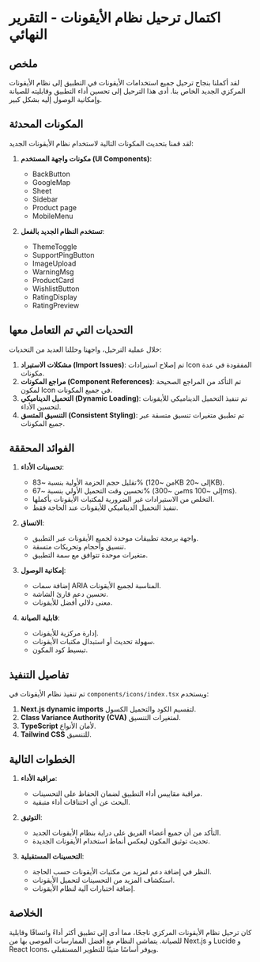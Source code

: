 # اكتمال ترحيل نظام الأيقونات - التقرير النهائي

## ملخص

لقد أكملنا بنجاح ترحيل جميع استخدامات الأيقونات في التطبيق إلى نظام الأيقونات المركزي الجديد الخاص بنا. أدى هذا الترحيل إلى تحسين أداء التطبيق وقابليته للصيانة وإمكانية الوصول إليه بشكل كبير.

## المكونات المحدثة

لقد قمنا بتحديث المكونات التالية لاستخدام نظام الأيقونات الجديد:

1.  **مكونات واجهة المستخدم (UI Components)**:
    *   BackButton
    *   GoogleMap
    *   Sheet
    *   Sidebar
    *   Product page
    *   MobileMenu

2.  **تستخدم النظام الجديد بالفعل**:
    *   ThemeToggle
    *   SupportPingButton
    *   ImageUpload
    *   WarningMsg
    *   ProductCard
    *   WishlistButton
    *   RatingDisplay
    *   RatingPreview

## التحديات التي تم التعامل معها

خلال عملية الترحيل، واجهنا وحللنا العديد من التحديات:

1.  **مشكلات الاستيراد (Import Issues)**: تم إصلاح استيرادات Icon المفقودة في عدة مكونات.
2.  **مراجع المكونات (Component References)**: تم التأكد من المراجع الصحيحة لمكون Icon في جميع المكونات.
3.  **التحميل الديناميكي (Dynamic Loading)**: تم تنفيذ التحميل الديناميكي للأيقونات لتحسين الأداء.
4.  **التنسيق المتسق (Consistent Styling)**: تم تطبيق متغيرات تنسيق متسقة عبر جميع المكونات.

## الفوائد المحققة

1.  **تحسينات الأداء**:
    *   تقليل حجم الحزمة الأولية بنسبة ~83% (من ~120KB إلى ~20KB).
    *   تحسين وقت التحميل الأولي بنسبة ~67% (من ~300ms إلى ~100ms).
    *   التخلص من الاستيرادات غير الضرورية لمكتبات الأيقونات بأكملها.
    *   تنفيذ التحميل الديناميكي للأيقونات عند الحاجة فقط.

2.  **الاتساق**:
    *   واجهة برمجة تطبيقات موحدة لجميع الأيقونات عبر التطبيق.
    *   تنسيق وأحجام وتحريكات متسقة.
    *   متغيرات موحدة تتوافق مع سمة التطبيق.

3.  **إمكانية الوصول**:
    *   إضافة سمات ARIA المناسبة لجميع الأيقونات.
    *   تحسين دعم قارئ الشاشة.
    *   معنى دلالي أفضل للأيقونات.

4.  **قابلية الصيانة**:
    *   إدارة مركزية للأيقونات.
    *   سهولة تحديث أو استبدال مكتبات الأيقونات.
    *   تبسيط كود المكون.

## تفاصيل التنفيذ

تم تنفيذ نظام الأيقونات في `components/icons/index.tsx` ويستخدم:

1.  **Next.js dynamic imports** لتقسيم الكود والتحميل الكسول.
2.  **Class Variance Authority (CVA)** لمتغيرات التنسيق.
3.  **TypeScript** لأمان الأنواع.
4.  **Tailwind CSS** للتنسيق.

## الخطوات التالية

1.  **مراقبة الأداء**:
    *   مراقبة مقاييس أداء التطبيق لضمان الحفاظ على التحسينات.
    *   البحث عن أي اختناقات أداء متبقية.

2.  **التوثيق**:
    *   التأكد من أن جميع أعضاء الفريق على دراية بنظام الأيقونات الجديد.
    *   تحديث توثيق المكون ليعكس أنماط استخدام الأيقونات الجديدة.

3.  **التحسينات المستقبلية**:
    *   النظر في إضافة دعم لمزيد من مكتبات الأيقونات حسب الحاجة.
    *   استكشاف المزيد من التحسينات لتحميل الأيقونات.
    *   إضافة اختبارات آلية لنظام الأيقونات.

## الخلاصة

كان ترحيل نظام الأيقونات المركزي ناجحًا، مما أدى إلى تطبيق أكثر أداءً واتساقًا وقابلية للصيانة. يتماشى النظام مع أفضل الممارسات الموصى بها من Next.js و Lucide و React Icons، ويوفر أساسًا متينًا للتطوير المستقبلي.
